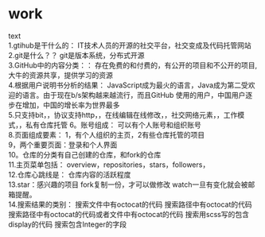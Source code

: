 # work
text  
1.gtihub是干什么的：
IT技术人员的开源的社交平台，社交变成及代码托管网站  
2.git是什么？？
git是版本系统，分布式开源  
3.GitHub中的内容分类：：
存在免费的和付费的，有公开的项目和不公开的项目,大牛的资源共享，提供学习的资源  
4.根据用户说明书分析的结果：
JavaScript成为最火的语言，Java成为第二受欢迎的语言。由于现在b/s架构越来越流行，而且GitHub 使用的用户，中国用户逐步在增加，中国的增长率为世界最多  
5.只支持bit，，协议支持http，，在线编辑在线修改，，社交网络元素，，工作模式，，私有仓库托管 6。账号组成：
可以有个人账号和组织账号  
8.页面组成要素：
1，有个人组织的主页，2有些仓库托管的项目  
9，两个重要页面：登录和个人界面  
10。仓库的分类有自己创建的仓库，和fork的仓库  
11.主页菜单包括：
overview，repositories，stars，followers，  
12.仓库心跳线是：
仓库内容的活跃程度  
13.star：感兴趣的项目 fork复制一份，才可以做修改 watch一旦有变化就会被邮箱提醒。  
14.搜索结果的类别：
搜索文件中有octocat的代码
搜索路径中有octocat的代码
搜索路径中有octocat的代码或者文件中有octocat的代码
搜索用scss写的包含display的代码
搜索包含Integer的字段  

